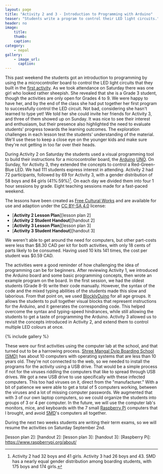 ```yaml
---
layout: page
title: "Activity 2 and 3 - Introduction to Programming with Arduino"
teaser: "Students write a program to control their LED light circuits."
header: no
image: 
    title: 
    thumb: 
    caption: 
category:
    - nepal
gallery:
    - image_url:
      caption: 
---
```


This past weekend the students got an introduction to programming by using the a microcontroller board to control the LED light circuits that they built in the [first activity][1]. As we took attendance on Saturday there was one girl who looked rather sheepish. She revealed that she is a Grade 3 student, though the activities are only open for Grades 4 to 9. We were happy to have her, and by the end of the class she had put together her first program to successfully control the LED circuit. Not bad, considering she hasn't learned to type yet! We told her she could invite her friends for Activity 3, and three of them showed up on Sunday. It was nice to see their interest and enthusiasm, but their presence also highlighted the need to evaluate students' progress towards the learning outcomes. The exploration challenges in each lesson test the students' understanding of the material. We'll use these to keep a close eye on the younger kids and make sure they're not getting in too far over their heads.

During Activity 2 on Saturday the students used a visual programming tool to build their instructions for a microcontroller board, the [Arduino]() [UNO](). On Sunday, for Activity 3, they extended the concepts to control a Red-Green-Blue LED. We had 111 students express interest in attending. Activity 2 had 72 participants, followed by 69 for Activity 3, with a gender distribution of 58 boys and 84 girls (41%:59%)[^1]. On each day we divided them into four 1 hour sessions by grade. Eight teaching sessions made for a fast-paced weekend.

The lessons have been created as [Free Cultural Works][] and are available for use and adaption under the [CC BY-SA 4.0][] license:

*	[**Activity 2 Lesson Plan**][lesson plan 2]
*	[**Activity 2 Student Handout**][handout 2]
*	[**Activity 3 Lesson Plan**][lesson plan 3]
*	[**Activity 3 Student Handout**][handout 3]

We weren't able to get around the need for computers, but other part-costs were less than $8.30 CAD  per kit for both activities, with only 18 cents of parts likely to be consumed. Having used 10 kits 141 times, the cost per student was $0.59 CAD.

The activities were a good reminder of how challenging the idea of programming can be for beginners. After reviewing Activity 1, we introduced the Arduino board and some basic programming concepts, then wrote an example program on the board. In the first session, we had the oldest students (Grade 8-9) write their code manually. However, the syntax of the code and the mixed typing abilities of the students made this slow and laborious. From that point on, we used [BlocklyDuino][2] for all age groups. It allows the students to pull together visual blocks that represent instructions for the Arduino, and it generates the corresponding code. This helped overcome the syntax and typing-speed hindrances, while still allowing the students to get a taste of programming the Arduino. Activity 3 allowed us to revisit the concepts introduced in Activity 2, and extend them to control multiple LED colours at once.

{% include gallery %}

These were our first activities using the computer lab at the school, and that turned out to be a harrowing process. [Shree Mangal Dvip Boarding School (SMD)][SMD] has about 10 computers with operating systems that are less than 10 years old. They're not connected to the web, so we needed to install the programs for the activity using a USB drive. That would be a simple process if not for the viruses riddling the computers that like to spread through USB drives. We got a new USB drive to use specifically with these infected computers. This too had viruses on it, direct from the "manufacturer." With a bit of patience we were able to get a total of 5 computers working, between the viruses and a lot of missing computer passwords. We augmented that with 3 of our own laptop computers, so we could organize the students into groups of 3 or 4 per computer. In the future, we will use the computer lab's monitors, mice, and keyboards with the 7 small [Raspberry Pi]() computers that I brought, and avoid [SMD]()'s computers all together.

During the next two weeks students are writing their term exams, so we will resume the activities on Saturday September 2nd.

[SMD]:https://www.himalayanchildren.org/
[1]: /nepal/activityoneled/
[Arduino]: https://www.arduino.cc/en/Main/AboutUs
[UNO]: https://store.arduino.cc/usa/arduino-uno-rev3
[2]: https://blocklyduino.github.io/BlocklyDuino/blockly/apps/blocklyduino/
[CC BY-SA 4.0]: https://creativecommons.org/licenses/by-sa/4.0/
[Free Cultural Works]: https://creativecommons.org/share-your-work/public-domain/freeworks/
[lesson plan 2]:
[handout 2]:
[lesson plan 3]:
[handout 3]:
[Raspberry Pi]: https://www.raspberrypi.org/about/

[^1]: Activity 2 had 32 boys and 41 girls. Activity 3 had 26 boys and 43. SMD has a nearly equal gender distribution among boarding students, with 175 boys and 174 girls.